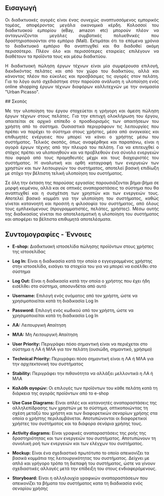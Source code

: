 ## Εισαγωγή
<p align="justify">
Οι διαδικτυακές αγορές είναι ένας συνεχώς αναπτυσσόμενος εμπορικός τομέας, αποφέροντας μεγάλα οικονομικά κέρδη. Κολοσσοί του διαδικτυακού εμπορίου (eBay, amazon etc) μπορούν πλέον να ανταγωνίζονται μεγάλες συμβατικές πολυεθνικές που δραστηριοποιούνται στο εμπόριο (Mall). Εκτιμάται ότι τα επόμενα χρόνια το διαδικτυακό εμπόριο θα αναπτυχθεί και θα διαδοθεί ακόμη περισσότερο. Πλέον όλο και περισσότερες εταιρείες επιλέγουν να διαθέτουν τα προϊόντα τους και μέσω διαδικτύου. 
</p><p align="justify">
Η διαδικτυακή πώληση έργων τέχνων είναι μία συμφέρουσα επιλογή, διεκδικόντας πελάτες και από τον χώρο του διαδικτύου, αλλά και κάνοντας πλέον πιο εύκολες και προσβάσιμες τις αγορές στον πελάτη. Για το λόγο αυτό σχεδιάστηκε στην παρούσα ανάλυση η υλοποίηση ενός online shopping έργων τέχνων διαφόρων καλλιτεχνών με την ονομασία "Urban Picasso". 
</p>
## Σκοπός
<p align="justify">
Με την υλοποίηση του έργου στοχεύεται η γρήγορη και άμεση πώληση έργων τέχνων στους πελάτες. Για την επιτυχή ολοκλήρωση του έργου, απαιτείται σε αρχικό επίπεδο ο προσδιορισμός των απαιτήσεων του χρήστη από το σύστημα. Ουσιαστικά περιγράφουν τις λειτουργίες που πρέπει να παρέχει το σύστημα στους χρήστες, μέσα από αναγκαίες και επιθυμητές ενέργειες που μπορεί να κάνει ο χρήστης μέσω του συστήματος. Τελικός σκοπός, όπως αναφέρθηκε και παραπάνω, είναι η αγορά έργων τέχνης από την πλευρά του πελάτη. Για να επιτευχθεί ο στόχος πρέπει να υλοποιηθούν και να προβλεθούν ένα σύνολο ενεργειών που αφορά από τους προμηθευτές μέχρι και τους διαχειριστές του συστήματος. Η αναλυτική και ορθή καταγραφή των ενεργειών των χρηστών και των λειτουργιών του συστήματος, αποτελεί βασική επιδίωξη με στόχο την βέλτιστη τελική υλοποίηση του συστήματος.</p>
<p align="justify">
Σε όλη την έκταση της παρούσας εργασίας παρουσιάζονται βήμα-βήμα σε μορφή κειμένου, αλλά και σε οπτικές αναπαραστάσεις το σύστημα που θα αναπτυχθεί και η συσχέτιση των χρηστών και των ενεργειών τους. Αποτελεί βασικό κομμάτι για την υλοποίηση του συστήματος, καθώς γίνεται κατανοητή και προσιτή η φιλοσοφία του συστήματος, από όλους τους εμπλεκόμενους (προγραμματιστές, πελάτες, χρήστες). Μέσω αυτής της διαδικασίας γίνεται πιο αποτελεσματική η υλοποίηση του συστήματος και αποφέρει τα βέλτιστα επιθυμητά αποτελέσματα.</p>

## Συντομογραφίες - Έννοιες 

* **E-shop:** Διαδικτυακή ιστοσελίδα πώλησης προϊόντων στους χρήστες της ιστοσελίδας

* **Log In:** Είναι η διαδικασία κατά την οποία ο εγγεγραμμένος χρήστης στην ιστοσελίδα, εισάγει τα στοχεία του για να μπορεί να εισέλθει στο σύστημα

* **Log Out:** Είναι η διαδικασία κατά την οποία ο χρήστης που έχει ήδη εισέλθει στο σύστημα, αποσυνδέται από αυτό

* **Username:** Επιλογή ενός ονόματος από τον χρήστη, ώστε να χρησιμοποιείται κατά τη διαδικασία Log In

* **Password:** Επιλογή ενός κωδικού από τον χρήστη, ώστε να χρησιμοποιείται κατά τη διαδικασία Log In

* **ΛΑ:** Λειτουργική Απαίτηση

* **ΜΛΑ:** Μη Λειτουργική Απαίτηση

* **User Priority:** Περιγράφει πόσο σημαντική είναι να περιέχεται στο σύστημα η ΛΑ ή ΜΛΑ για τον πελάτη (ουσιώδη, σημαντικό, χρήσιμο)

* **Technical Priority:** Περιγράφει πόσο σημαντική είναι η ΛΑ ή ΜΛΑ για την αρχιτεκτονική του συστήματος

* **Stability:** Περιγράφει την πιθανότητα να αλλάξει μελλοντικά η ΛΑ ή ΜΛΑ

* **Καλάθι αγορών:** Οι επιλογές των προϊόντων του κάθε πελάτη κατά τη διάρκεια της αγοράς προϊόντων από το e-shop

* **Use Case Diagrams:** Είναι απλές και κατανοητές αναπαραστάσεις της αλληλεπίδρασης των χρηστών με το σύστημα, οπτικοποιώντας τη σχέση μεταξύ του χρήστη και των διαφορετικών σεναρίων χρήσης στα οποία ο χρήστης περιλαμβάνεται. Αποτυπώνονται οι διαφορετικοί χρήστες του συστήματος και τα διάφορα σενάρια χρήσης τους.  

* **Activity diagrams:** Είναι γραφικές αναπαραστάσεις της ροής της δραστηριότητας και των ενεργειών του συστήματος. Αποτυπώνουν τη συνολική ροή των ενεργειών και των ελέγχων του συστήματος.

* **Mockup:** Είναι ένα σχεδιαστικό πρωτότυπο το οποίο απεικονίζει τα βασικά κομμάτια της λειτουργικότητας του συστήματος. Δείχνει με απλό και γρήγορο τρόπο τη διεπαφή του συστήματος, ώστε να γίνουν σχεδιαστικές αλλαγές μετά την επίδειξη του στους ενδιαφερόμενους. 

* **Storyboard:** Είναι η αλληλουχία γραφικών αναπαραστάσεων που απεικονίζει τα βήματα του συστήματος κατα τη διαδικασία ενός σεναρίου χρήσης




